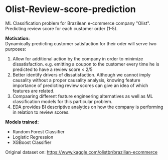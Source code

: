 # Olist-Review-score-prediction
ML Classification problem for Brazilean e-commerce company "Olist".  
Predicting review score for each customer order (1-5). 

__Motivation:__  
Dynamically predicting customer satisfaction for their oder will serve two purposes: 
1. Allow for additional action by the company in order to minimize dissatisfaction. e.g. emitting a coupon to the customer every time he is predicted to have a review score < 2/5
2. Better identify drivers of dissatisfaction. Although we cannot imply causality without a proper causality analysis, knowing feature importance of predicting review scores can give an idea of which features are related.
4. Compaaring different feature engineering alternatives as well as ML classification models for this particular problem.
5. EDA provides BI descriptive analytics on how the company is performing in relation to review scores.

__Models trained:__
- Random Forest Classifier
- Logistic Regression
- XGBoost Classifier

Original dataset on: https://www.kaggle.com/olistbr/brazilian-ecommerce
